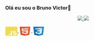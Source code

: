 ### Olá eu sou o Bruno Victor👋

<!--
**Bruno-VR/BRUNO-VR** is a ✨ _special_ ✨ repository because its `README.md` (this file) appears on your GitHub profile.-->



<div align="center">
  <a href="https://github.com/BRUNO-VR">
  <img height="150em" src="https://github-readme-stats.vercel.app/api?username=BRUNO-VR&show_icons=true&theme=tokyonight&include_all_commits=true&count_private=true"/>
  <img height="150em" src="https://github-readme-stats.vercel.app/api/top-langs/?username=BRUNO-VR&layout=compact&langs_count=7&theme=tokyonight"/>
</div>
  <div style="display: inline_block"><br>
  <img align="center" alt="BR-Js" height="30" width="40" src="https://raw.githubusercontent.com/devicons/devicon/master/icons/javascript/javascript-plain.svg">
  <img align="center" alt="BR-HTML" height="30" width="40" src="https://raw.githubusercontent.com/devicons/devicon/master/icons/html5/html5-original.svg">
  <img align="center" alt="BR-CSS" height="30" width="40" src="https://raw.githubusercontent.com/devicons/devicon/master/icons/css3/css3-original.svg"
</div>
  
  
